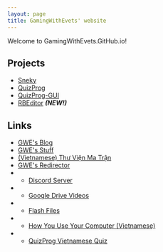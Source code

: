 ```yaml
---
layout: page
title: GamingWithEvets' website
---
```


Welcome to GamingWithEvets.GitHub.io!

## Projects
- [Sneky](https://github.com/gamingwithevets/sneky)
- [QuizProg](https://github.com/gamingwithevets/quizprog)
- [QuizProg-GUI](https://github.com/gamingwithevets/quizprog-gui)
- [RBEditor](https://github.com/gamingwithevets/rbeditor) ***(NEW!)***

## Links
- [GWE's Blog](/blog)
- [GWE's Stuff](/stuff)
- [(Vietnamese) Thư Viện Ma Trận](/thu-vien-ma-tran)
- [GWE's Redirector](/redirector)
- - [Discord Server](/redirector/discord.html)
- - [Google Drive Videos](/redirector/newvideos.html)
- - [Flash Files](/redirector/flashdl.html)
- - [How You Use Your Computer (Vietnamese)](/redirector/compform_vi.html)
- - [QuizProg Vietnamese Quiz](/redirector/hoingu_vi.html)

